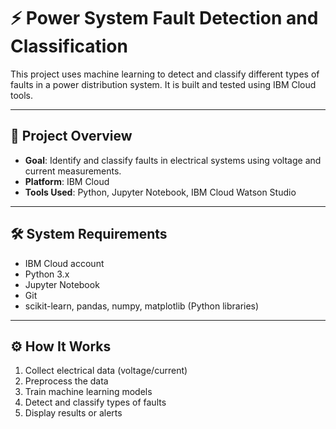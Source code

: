 # ⚡ Power System Fault Detection and Classification

This project uses machine learning to detect and classify different types of faults in a power distribution system. It is built and tested using IBM Cloud tools.

---

## 📌 Project Overview

- **Goal**: Identify and classify faults in electrical systems using voltage and current measurements.
- **Platform**: IBM Cloud
- **Tools Used**: Python, Jupyter Notebook, IBM Cloud Watson Studio

---

## 🛠️ System Requirements

- IBM Cloud account
- Python 3.x
- Jupyter Notebook
- Git
- scikit-learn, pandas, numpy, matplotlib (Python libraries)

---

## ⚙️ How It Works

1. Collect electrical data (voltage/current)
2. Preprocess the data
3. Train machine learning models
4. Detect and classify types of faults
5. Display results or alerts
